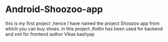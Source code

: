 # Android-Shoozoo-app
this is my first project  ,hence I have named the project  Shoozoo app from which you can buy shoes. in this project ,Kotlin has been used for backend and xml for frontend
author Vikas kashyap
